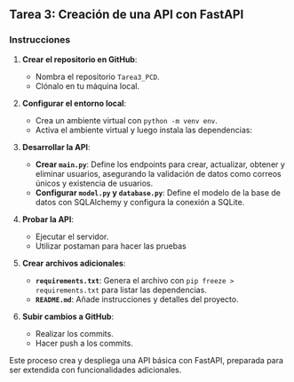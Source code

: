 ## Tarea 3: Creación de una API con FastAPI

### Instrucciones

1. **Crear el repositorio en GitHub**:
   - Nombra el repositorio `Tarea3_PCD`.
   - Clónalo en tu máquina local.

2. **Configurar el entorno local**:
   - Crea un ambiente virtual con `python -m venv env`.
   - Activa el ambiente virtual y luego instala las dependencias:

3. **Desarrollar la API**:
   - **Crear `main.py`**: Define los endpoints para crear, actualizar, obtener y eliminar usuarios, asegurando la validación de datos como correos únicos y existencia de usuarios.
   - **Configurar `model.py` y `database.py`**: Define el modelo de la base de datos con SQLAlchemy y configura la conexión a SQLite.

4. **Probar la API**:
   - Ejecutar el servidor.
   - Utilizar postaman para hacer las pruebas

5. **Crear archivos adicionales**:
   - **`requirements.txt`**: Genera el archivo con `pip freeze > requirements.txt` para listar las dependencias.
   - **`README.md`**: Añade instrucciones y detalles del proyecto.

6. **Subir cambios a GitHub**:
   - Realizar los commits.
   - Hacer push a los commits.

Este proceso crea y despliega una API básica con FastAPI, preparada para ser extendida con funcionalidades adicionales.

